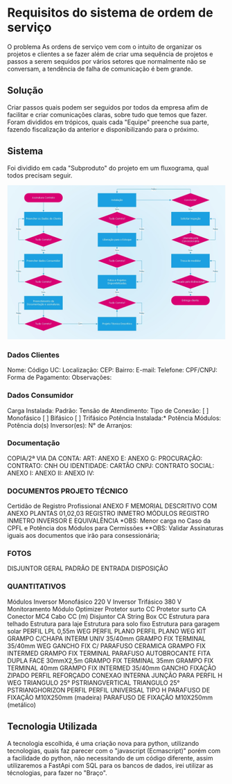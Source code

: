 # Requisitos do sistema de ordem de serviço
O problema
As ordens de serviço vem com o intuito de organizar os projetos e clientes a se fazer além de criar uma sequência de projetos e passos a serem sequidos por vários setores que normalmente não se conversam, a tendência de falha de comunicação é bem grande.

## Solução
Criar passos quais podem ser seguidos por todos da empresa afim de facilitar e criar comunicações claras, sobre tudo que temos que fazer. Foram divididos em trópicos, quais cada "Equipe" preenche sua parte, fazendo fiscalização da anterior e disponibilizando para o próximo.

## Sistema
Foi dividido em cada "Subproduto" do projeto em um fluxograma, qual todos precisam seguir.

![Fluxograma Projeto Energens API](./FluxogramaAtividadesNovaOS.jpg)

### Dados Clientes
Nome:
Código UC:
Localização:
CEP:
Bairro:
E-mail:
Telefone:
CPF/CNPJ:
Forma de Pagamento:
Observações:

### Dados Consumidor
Carga Instalada:
Padrão:
Tensão de Atendimento:
Tipo de Conexão: [ ] Monofásico [ ] Bifásico [ ] Trifásico
Potência Instalada:*
Potência Módulos:
Potência do(s) Inversor(es):
N° de Arranjos:

### Documentação
COPIA/2ª VIA DA CONTA:
ART:
ANEXO E:
ANEXO G:
PROCURAÇÃO:
CONTRATO:
CNH OU IDENTIDADE:
CARTÃO CNPJ:
CONTRATO SOCIAL:
ANEXO I:
ANEXO II:
ANEXO IV:

### DOCUMENTOS PROJETO TÉCNICO
Certidão de Registro Profissional
ANEXO F
MEMORIAL DESCRITIVO COM ANEXO
PLANTAS 01,02,03
REGISTRO INMETRO MÓDULOS
REGISTRO INMETRO INVERSOR E EQUIVALÊNCIA
*OBS: Menor carga no Caso da CPFL e Potência dos Módulos para Cermissões
**OBS: Validar Assinaturas iguais aos documentos que irão para consessionária;

### FOTOS
DISJUNTOR GERAL
PADRÃO DE ENTRADA
DISPOSIÇÃO

### QUANTITATIVOS
Módulos
Inversor Monofásico 220 V
Inversor Trifásico 380 V
Monitoramento
Módulo Optimizer
Protetor surto CC
Protetor surto CA
Conector MC4
Cabo CC (m)
Disjuntor CA
String Box CC
Estrutura para telhado
Estrutura para laje
Estrutura para solo fixo
Estrutura para garagem solar
PERFIL LPL 0,55m WEG
PERFIL PLANO
PERFIL PLANO WEG
KIT GRAMPO C/CHAPA INTERM UNIV 35/40mm
GRAMPO FIX TERMINAL 35/40mm WEG
GANCHO FIX C/ PARAFUSO CERAMICA
GRAMPO FIX INTERMED
GRAMPO FIX TERMINAL
PARAFUSO AUTOBROCANTE
FITA DUPLA FACE 30mmX2,5m
GRAMPO FIX TERMINAL 35mm
GRAMPO FIX TERMINAL 40mm
GRAMPO FIX INTERMED 35/40mm
GANCHO FIXAÇÃO ZIPADO
PERFIL REFORÇADO
CONEXAO INTERNA
JUNÇÃO PARA PERFIL H WEG
TRIANGULO 25° PSTRIANGVERTICAL
TRIANGULO 25° PSTRIANGHORIZON
PERFIL
PERFIL UNIVERSAL TIPO H
PARAFUSO DE FIXAÇÃO M10X250mm (madeira)
PARAFUSO DE FIXAÇÃO M10X250mm (metálico)

## Tecnologia Utilizada
A tecnologia escolhida, é uma criação nova para python, utilizando tecnologias, quais faz parecer com o "javascript (Ecmascript)" porém com a facilidade do python, não necessitando de um código diferente, assim utilizaremos a FastApi com SQL para os bancos de dados, irei utilizar as técnologias, para fazer no "Braço".